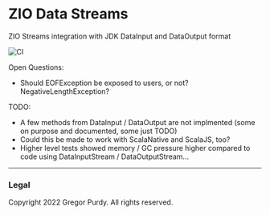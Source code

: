 # ZIO Data Streams

ZIO Streams integration with JDK DataInput and DataOutput format

![CI][Badge-CI]

Open Questions:

  * Should EOFException be exposed to users, or not? NegativeLengthException?

TODO:

  * A few methods from DataInput / DataOutput are not implmented (some on purpose and documented, some just TODO)
  * Could this be made to work with ScalaNative and ScalaJS, too?
  * Higher level tests showed memory / GC pressure higher compared to code using DataInputStream / DataOutputStream...

---

### Legal

Copyright 2022 Gregor Purdy. All rights reserved.

[Badge-CI]: https://github.com/gnp/zdata/workflows/CI/badge.svg
